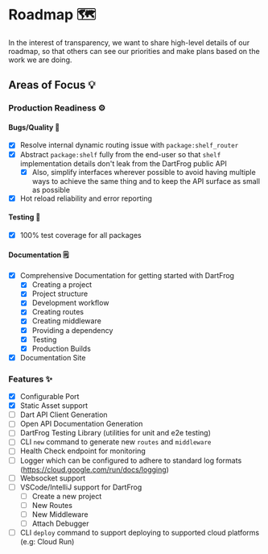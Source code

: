 # Roadmap 🗺️

In the interest of transparency, we want to share high-level details of our roadmap, so that others can see our priorities and make plans based on the work we are doing.

## Areas of Focus 💡

### Production Readiness ⚙️

#### Bugs/Quality 🐛

- [x] Resolve internal dynamic routing issue with `package:shelf_router`
- [x] Abstract `package:shelf` fully from the end-user so that `shelf` implementation details don't leak from the DartFrog public API
  - [x] Also, simplify interfaces wherever possible to avoid having multiple ways to achieve the same thing and to keep the API surface as small as possible
- [x] Hot reload reliability and error reporting

#### Testing 🧪

- [x] 100% test coverage for all packages

#### Documentation 🗒️

- [x] Comprehensive Documentation for getting started with DartFrog
  - [x] Creating a project
  - [x] Project structure
  - [x] Development workflow
  - [x] Creating routes
  - [x] Creating middleware
  - [x] Providing a dependency
  - [x] Testing
  - [x] Production Builds
- [x] Documentation Site

### Features ✨

- [x] Configurable Port
- [x] Static Asset support
- [ ] Dart API Client Generation
- [ ] Open API Documentation Generation
- [ ] DartFrog Testing Library (utilities for unit and e2e testing)
- [ ] CLI `new` command to generate new `routes` and `middleware`
- [ ] Health Check endpoint for monitoring
- [ ] Logger which can be configured to adhere to standard log formats (https://cloud.google.com/run/docs/logging)
- [ ] Websocket support
- [ ] VSCode/IntelliJ support for DartFrog
  - [ ] Create a new project
  - [ ] New Routes
  - [ ] New Middleware
  - [ ] Attach Debugger
- [ ] CLI `deploy` command to support deploying to supported cloud platforms (e.g: Cloud Run)
